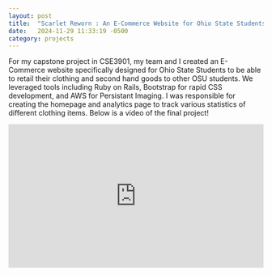 ```yaml
---
layout: post
title:  "Scarlet Reworn : An E-Commerce Website for Ohio State Students"
date:   2024-11-29 11:33:19 -0500
category: projects
---
```


For my capstone project in CSE3901, my team and I created an E-Commerce website specifically designed for Ohio State Students to be able to retail their clothing and second hand goods to other OSU students. We leveraged tools including Ruby on Rails, Bootstrap for rapid CSS development, and AWS for Persistant Imaging. I was responsible for creating the homepage and analytics page to track various statistics of different clothing items. Below is a video of the final project!

<div style="position: relative; width: 100%; padding-bottom: 56.25%; height: 0; overflow: hidden;">
    <iframe 
        src="https://www.youtube.com/embed/2hpqzDkKNjE" 
        frameborder="0" 
        allow="accelerometer; autoplay; encrypted-media; gyroscope; picture-in-picture" 
        allowfullscreen
        style="position: absolute; top: 0; left: 0; width: 100%; height: 100%;">
    </iframe>
</div>
